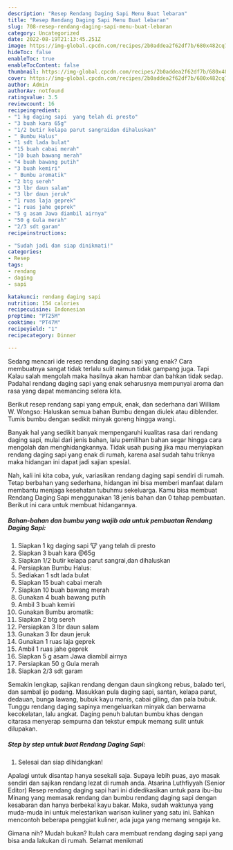 ```yaml
---
description: "Resep Rendang Daging Sapi Menu Buat lebaran"
title: "Resep Rendang Daging Sapi Menu Buat lebaran"
slug: 708-resep-rendang-daging-sapi-menu-buat-lebaran
category: Uncategorized
date: 2022-08-19T21:13:45.251Z
image: https://img-global.cpcdn.com/recipes/2b0addea2f62df7b/680x482cq70/rendang-daging-sapi-foto-resep-utama.jpg
hideToc: false
enableToc: true
enableTocContent: false
thumbnail: https://img-global.cpcdn.com/recipes/2b0addea2f62df7b/680x482cq70/rendang-daging-sapi-foto-resep-utama.jpg
cover: https://img-global.cpcdn.com/recipes/2b0addea2f62df7b/680x482cq70/rendang-daging-sapi-foto-resep-utama.jpg
author: Admin
authorAv: notfound
ratingvalue: 3.5
reviewcount: 16
recipeingredient:
- "1 kg daging sapi  yang telah di presto"
- "3 buah kara 65g"
- "1/2 butir kelapa parut sangraidan dihaluskan"
- " Bumbu Halus"
- "1 sdt lada bulat"
- "15 buah cabai merah"
- "10 buah bawang merah"
- "4 buah bawang putih"
- "3 buah kemiri"
- " Bumbu aromatik"
- "2 btg sereh"
- "3 lbr daun salam"
- "3 lbr daun jeruk"
- "1 ruas laja geprek"
- "1 ruas jahe geprek"
- "5 g asam Jawa diambil airnya"
- "50 g Gula merah"
- "2/3 sdt garam"
recipeinstructions:

- "Sudah jadi dan siap dinikmati!"
categories:
- Resep
tags:
- rendang
- daging
- sapi

katakunci: rendang daging sapi 
nutrition: 154 calories
recipecuisine: Indonesian
preptime: "PT25M"
cooktime: "PT47M"
recipeyield: "1"
recipecategory: Dinner

---
```



Sedang mencari ide resep rendang daging sapi yang enak? Cara membuatnya sangat tidak terlalu sulit namun tidak gampang juga. Tapi Kalau salah mengolah maka hasilnya akan hambar dan bahkan tidak sedap. Padahal rendang daging sapi yang enak seharusnya mempunyai aroma dan rasa yang dapat memancing selera kita.


Berikut resep rendang sapi yang empuk, enak, dan sederhana dari William W. Wongso: Haluskan semua bahan Bumbu dengan diulek atau diblender. Tumis bumbu dengan sedikit minyak goreng hingga wangi.

Banyak hal yang sedikit banyak mempengaruhi kualitas rasa dari rendang daging sapi, mulai dari jenis bahan, lalu pemilihan bahan segar hingga cara mengolah dan menghidangkannya. Tidak usah pusing jika mau menyiapkan rendang daging sapi yang enak di rumah, karena asal sudah tahu triknya maka hidangan ini dapat jadi sajian spesial.


Nah, kali ini kita coba, yuk, variasikan rendang daging sapi sendiri di rumah. Tetap berbahan yang sederhana, hidangan ini bisa memberi manfaat dalam membantu menjaga kesehatan tubuhmu sekeluarga. Kamu bisa membuat Rendang Daging Sapi menggunakan 18 jenis bahan dan 0 tahap pembuatan. Berikut ini cara untuk membuat hidangannya.

<!--inarticleads1-->

##### Bahan-bahan dan bumbu yang wajib ada untuk pembuatan Rendang Daging Sapi:

1. Siapkan 1 kg daging sapi 🐮 yang telah di presto
1. Siapkan 3 buah kara @65g
1. Siapkan 1/2 butir kelapa parut sangrai,dan dihaluskan
1. Persiapkan  Bumbu Halus:
1. Sediakan 1 sdt lada bulat
1. Siapkan 15 buah cabai merah
1. Siapkan 10 buah bawang merah
1. Gunakan 4 buah bawang putih
1. Ambil 3 buah kemiri
1. Gunakan  Bumbu aromatik:
1. Siapkan 2 btg sereh
1. Persiapkan 3 lbr daun salam
1. Gunakan 3 lbr daun jeruk
1. Gunakan 1 ruas laja geprek
1. Ambil 1 ruas jahe geprek
1. Siapkan 5 g asam Jawa diambil airnya
1. Persiapkan 50 g Gula merah
1. Siapkan 2/3 sdt garam


Semakin lengkap, sajikan rendang dengan daun singkong rebus, balado teri, dan sambal ijo padang. Masukkan pula daging sapi, santan, kelapa parut, dedauan, bunga lawang, bubuk kayu manis, cabai giling, dan pala bubuk. Tunggu rendang daging sapinya mengeluarkan minyak dan berwarna kecokelatan, lalu angkat. Daging penuh balutan bumbu khas dengan citarasa menyerap sempurna dan tekstur empuk memang sulit untuk dilupakan. 

<!--inarticleads2-->

##### Step by step untuk buat Rendang Daging Sapi:


1. Selesai dan siap dihidangkan!

Apalagi untuk disantap hanya sesekali saja. Supaya lebih puas, ayo masak sendiri dan sajikan rendang lezat di rumah anda. Atsarina Luthfiyyah (Senior Editor) Resep rendang daging sapi hari ini didedikasikan untuk para ibu-ibu Minang yang memasak rendang dan bumbu rendang daging sapi dengan kesabaran dan hanya berbekal kayu bakar. Maka, sudah waktunya yang muda-muda ini untuk melestarikan warisan kuliner yang satu ini. Bahkan mencontoh beberapa penggiat kuliner, ada juga yang memang sengaja ke. 

Gimana nih? Mudah bukan? Itulah cara membuat rendang daging sapi yang bisa anda lakukan di rumah. Selamat menikmati
